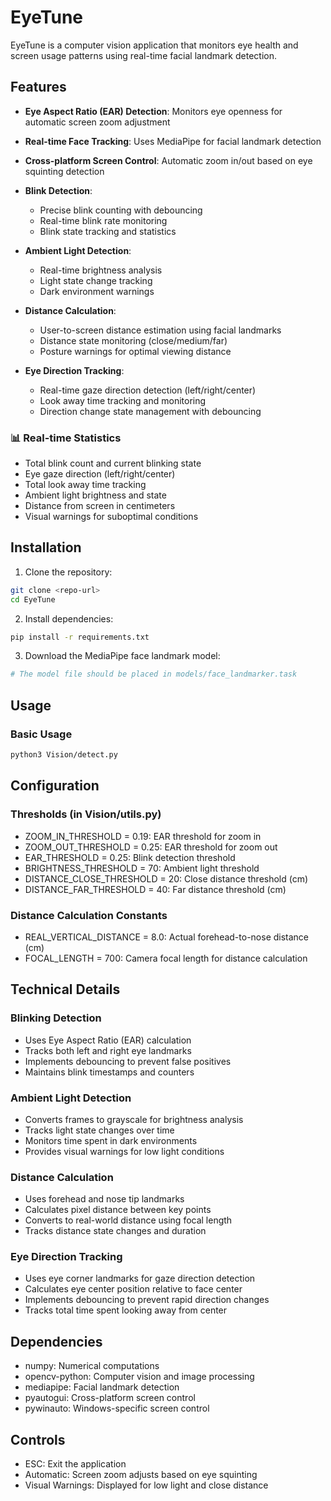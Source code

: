 # EyeTune

EyeTune is a computer vision application that monitors eye health and screen usage patterns using real-time facial landmark detection.

## Features

- **Eye Aspect Ratio (EAR) Detection**: Monitors eye openness for automatic screen zoom adjustment
- **Real-time Face Tracking**: Uses MediaPipe for facial landmark detection
- **Cross-platform Screen Control**: Automatic zoom in/out based on eye squinting detection
- **Blink Detection**: 
  - Precise blink counting with debouncing
  - Real-time blink rate monitoring
  - Blink state tracking and statistics
  
- **Ambient Light Detection**:
  - Real-time brightness analysis
  - Light state change tracking
  - Dark environment warnings
  
- **Distance Calculation**:
  - User-to-screen distance estimation using facial landmarks
  - Distance state monitoring (close/medium/far)
  - Posture warnings for optimal viewing distance
  
- **Eye Direction Tracking**:
  - Real-time gaze direction detection (left/right/center)
  - Look away time tracking and monitoring
  - Direction change state management with debouncing

### 📊 Real-time Statistics
- Total blink count and current blinking state
- Eye gaze direction (left/right/center)
- Total look away time tracking
- Ambient light brightness and state
- Distance from screen in centimeters
- Visual warnings for suboptimal conditions

## Installation

1. Clone the repository:
```bash
git clone <repo-url>
cd EyeTune
```

2. Install dependencies:
```bash
pip install -r requirements.txt
```

3. Download the MediaPipe face landmark model:
```bash
# The model file should be placed in models/face_landmarker.task
```

## Usage

### Basic Usage
```bash
python3 Vision/detect.py
```

## Configuration

### Thresholds (in Vision/utils.py)
- ZOOM_IN_THRESHOLD = 0.19: EAR threshold for zoom in
- ZOOM_OUT_THRESHOLD = 0.25: EAR threshold for zoom out
- EAR_THRESHOLD = 0.25: Blink detection threshold
- BRIGHTNESS_THRESHOLD = 70: Ambient light threshold
- DISTANCE_CLOSE_THRESHOLD = 20: Close distance threshold (cm)
- DISTANCE_FAR_THRESHOLD = 40: Far distance threshold (cm)

### Distance Calculation Constants
- REAL_VERTICAL_DISTANCE = 8.0: Actual forehead-to-nose distance (cm)
- FOCAL_LENGTH = 700: Camera focal length for distance calculation

## Technical Details

### Blinking Detection
- Uses Eye Aspect Ratio (EAR) calculation
- Tracks both left and right eye landmarks
- Implements debouncing to prevent false positives
- Maintains blink timestamps and counters

### Ambient Light Detection
- Converts frames to grayscale for brightness analysis
- Tracks light state changes over time
- Monitors time spent in dark environments
- Provides visual warnings for low light conditions

### Distance Calculation
- Uses forehead and nose tip landmarks
- Calculates pixel distance between key points
- Converts to real-world distance using focal length
- Tracks distance state changes and duration

### Eye Direction Tracking
- Uses eye corner landmarks for gaze direction detection
- Calculates eye center position relative to face center
- Implements debouncing to prevent rapid direction changes
- Tracks total time spent looking away from center

## Dependencies

- numpy: Numerical computations
- opencv-python: Computer vision and image processing
- mediapipe: Facial landmark detection
- pyautogui: Cross-platform screen control
- pywinauto: Windows-specific screen control

## Controls

- ESC: Exit the application
- Automatic: Screen zoom adjusts based on eye squinting
- Visual Warnings: Displayed for low light and close distance